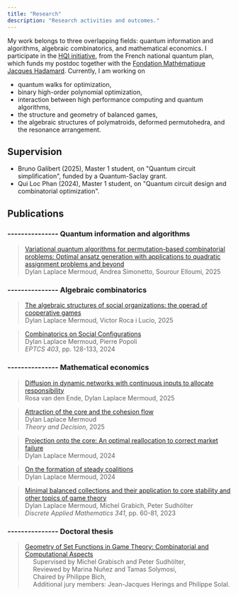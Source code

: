 ```yaml
---
title: "Research"
description: "Research activities and outcomes."
---
```


My work belongs to three overlapping fields: quantum information and algorithms, algebraic combinatorics, and mathematical economics. I participate in the [HQI initiative](https://www.hqi.fr/en/initiative/), from the French national quantum plan, which funds my postdoc together with the [Fondation Mathématique Jacques Hadamard](https://fondation-hadamard.fr/en/). Currently, I am working on 
- quantum walks for optimization, 
- binary high-order polynomial optimization, 
- interaction between high performance computing and quantum algorithms, 
- the structure and geometry of balanced games, 
- the algebraic structures of polymatroids, deformed permutohedra, and the resonance arrangement. 

## Supervision

- Bruno Galibert (2025), Master 1 student, on "Quantum circuit simplification", funded by a Quantum-Saclay grant.
- Qui Loc Phan (2024), Master 1 student, on "Quantum circuit design and combinatorial optimization". 

## Publications

### --------------- Quantum information and algorithms

> <span style="color: #008080">[Variational quantum algorithms for permutation-based combinatorial problems: Optimal ansatz generation with applications to quadratic assignment problems and beyond](https://arxiv.org/abs/2505.05981)</span><br>
Dylan Laplace Mermoud, Andrea Simonetto, Sourour Elloumi, 2025<br>

### --------------- Algebraic combinatorics

> <span style="color: #008080">[The algebraic structures of social organizations: the operad of cooperative games](https://arxiv.org/abs/2507.01969)</span><br>
Dylan Laplace Mermoud, Victor Roca i Lucio, 2025<br>

> <span style="color: #008080">[Combinatorics on Social Configurations](https://cgi.cse.unsw.edu.au/~eptcs/paper.cgi?GASCom2024.27)</span><br>
Dylan Laplace Mermoud, Pierre Popoli<br>
*EPTCS 403*, pp. 128-133, 2024<br>

### --------------- Mathematical economics

> <span style="color: #008080">[Diffusion in dynamic networks with continuous inputs to allocate responsibility](https://shs.hal.science/halshs-05046082v1)</span><br>
Rosa van den Ende, Dylan Laplace Mermoud, 2025<br>

> <span style="color: #008080">[Attraction of the core and the cohesion flow](https://rdcu.be/evK06)</span><br>
Dylan Laplace Mermoud<br>
*Theory and Decision*, 2025<br>

> <span style="color: #008080">[Projection onto the core: An optimal reallocation to correct market failure](https://arxiv.org/abs/2411.11810v1)</span><br>
Dylan Laplace Mermoud, 2024

> <span style="color: #008080">[On the formation of steady coalitions](https://arxiv.org/abs/2410.05087v2)</span><br>
Dylan Laplace Mermoud, 2024

> <span style="color: #008080">[Minimal balanced collections and their application to core stability and other topics of game theory](https://doi.org/10.1016/j.dam.2023.07.025)</span><br>
Dylan Laplace Mermoud, Michel Grabich, Peter Sudhölter<br>
*Discrete Applied Mathematics 341*, pp. 60-81, 2023<br>

### --------------- Doctoral thesis

> <span style="color: #008080">[Geometry of Set Functions in Game Theory: Combinatorial and Computational Aspects](https://arxiv.org/abs/2301.02950)</span><br>
&emsp; Supervised by Michel Grabisch and Peter Sudhölter,<br>
&emsp; Reviewed by Marina Nuñez and Tamas Solymosi,<br>
&emsp; Chaired by Philippe Bich, <br>
&emsp; Additional jury members: Jean-Jacques Herings and Philippe Solal.
